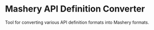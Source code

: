# Mashery API Definition Converter
Tool for converting various API definition formats into Mashery formats.